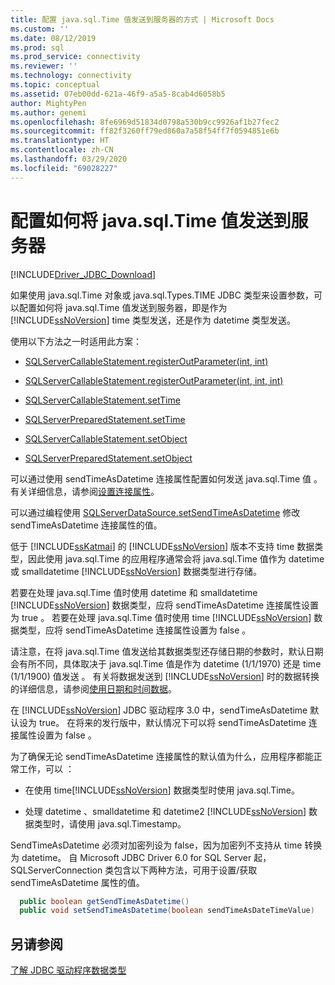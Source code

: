 ```yaml
---
title: 配置 java.sql.Time 值发送到服务器的方式 | Microsoft Docs
ms.custom: ''
ms.date: 08/12/2019
ms.prod: sql
ms.prod_service: connectivity
ms.reviewer: ''
ms.technology: connectivity
ms.topic: conceptual
ms.assetid: 07eb00dd-621a-46f9-a5a5-8cab4d6058b5
author: MightyPen
ms.author: genemi
ms.openlocfilehash: 8fe6969d51834d0798a530b9cc9926af1b27fec2
ms.sourcegitcommit: ff82f3260ff79ed860a7a58f54ff7f0594851e6b
ms.translationtype: HT
ms.contentlocale: zh-CN
ms.lasthandoff: 03/29/2020
ms.locfileid: "69028227"
---
```

# <a name="configuring-how-javasqltime-values-are-sent-to-the-server"></a>配置如何将 java.sql.Time 值发送到服务器
[!INCLUDE[Driver_JDBC_Download](../../includes/driver_jdbc_download.md)]

  如果使用 java.sql.Time 对象或 java.sql.Types.TIME JDBC 类型来设置参数，可以配置如何将 java.sql.Time 值发送到服务器，即是作为 [!INCLUDE[ssNoVersion](../../includes/ssnoversion-md.md)] time  类型发送，还是作为 datetime  类型发送。  
  
 使用以下方法之一时适用此方案：  
  
-   [SQLServerCallableStatement.registerOutParameter(int, int)](../../connect/jdbc/reference/registeroutparameter-method-int-int.md)  
  
-   [SQLServerCallableStatement.registerOutParameter(int, int, int)](../../connect/jdbc/reference/registeroutparameter-method-int-int-int.md)  
  
-   [SQLServerCallableStatement.setTime](../../connect/jdbc/reference/settime-method-sqlservercallablestatement.md)  
  
-   [SQLServerPreparedStatement.setTime](../../connect/jdbc/reference/settime-method-sqlserverpreparedstatement.md)  
  
-   [SQLServerCallableStatement.setObject](../../connect/jdbc/reference/setobject-method-sqlservercallablestatement.md)  
  
-   [SQLServerPreparedStatement.setObject](../../connect/jdbc/reference/setobject-method-sqlserverpreparedstatement.md)  
  
 可以通过使用 sendTimeAsDatetime 连接属性配置如何发送 java.sql.Time 值  。 有关详细信息，请参阅[设置连接属性](../../connect/jdbc/setting-the-connection-properties.md)。  
  
 可以通过编程使用 [SQLServerDataSource.setSendTimeAsDatetime](../../connect/jdbc/reference/setsendtimeasdatetime-method-sqlserverdatasource.md) 修改 sendTimeAsDatetime 连接属性的值。  
  
 低于 [!INCLUDE[ssKatmai](../../includes/sskatmai_md.md)] 的 [!INCLUDE[ssNoVersion](../../includes/ssnoversion-md.md)] 版本不支持 time  数据类型，因此使用 java.sql.Time 的应用程序通常会将 java.sql.Time 值作为 datetime  或 smalldatetime  [!INCLUDE[ssNoVersion](../../includes/ssnoversion-md.md)] 数据类型进行存储。  
  
 若要在处理 java.sql.Time 值时使用 datetime  和 smalldatetime  [!INCLUDE[ssNoVersion](../../includes/ssnoversion-md.md)] 数据类型，应将 sendTimeAsDatetime  连接属性设置为 true  。 若要在处理 java.sql.Time 值时使用 time  [!INCLUDE[ssNoVersion](../../includes/ssnoversion-md.md)] 数据类型，应将 sendTimeAsDatetime  连接属性设置为 false  。  
  
 请注意，在将 java.sql.Time 值发送给其数据类型还存储日期的参数时，默认日期会有所不同，具体取决于 java.sql.Time 值是作为 datetime (1/1/1970) 还是 time (1/1/1900) 值发送   。 有关将数据发送到 [!INCLUDE[ssNoVersion](../../includes/ssnoversion-md.md)] 时的数据转换的详细信息，请参阅[使用日期和时间数据](https://go.microsoft.com/fwlink/?LinkID=145211)。  
  
 在 [!INCLUDE[ssNoVersion](../../includes/ssnoversion-md.md)] JDBC 驱动程序 3.0 中，sendTimeAsDatetime  默认设为 true。 在将来的发行版中，默认情况下可以将 sendTimeAsDatetime 连接属性设置为 false  。  
  
 为了确保无论 sendTimeAsDatetime 连接属性的默认值为什么，应用程序都能正常工作，可以  ：  
  
-   在使用 time[!INCLUDE[ssNoVersion](../../includes/ssnoversion-md.md)] 数据类型时使用 java.sql.Time。  
  
-   处理 datetime  、smalldatetime  和 datetime2  [!INCLUDE[ssNoVersion](../../includes/ssnoversion-md.md)] 数据类型时，请使用 java.sql.Timestamp。  
  
SendTimeAsDatetime 必须对加密列设为 false，因为加密列不支持从 time 转换为 datetime。 自 Microsoft JDBC Driver 6.0 for SQL Server 起，SQLServerConnection 类包含以下两种方法，可用于设置/获取 sendTimeAsDatetime 属性的值。

```java
  public boolean getSendTimeAsDatetime()
  public void setSendTimeAsDatetime(boolean sendTimeAsDateTimeValue)
```
  
## <a name="see-also"></a>另请参阅
 [了解 JDBC 驱动程序数据类型](../../connect/jdbc/understanding-the-jdbc-driver-data-types.md)  
  
  
